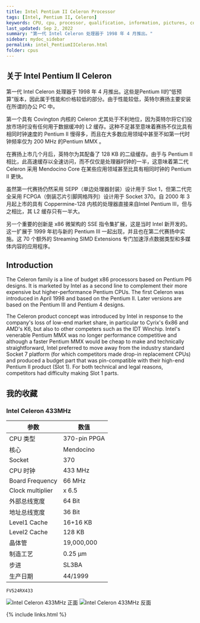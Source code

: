 ```yaml
---
title: Intel Pentium II Celeron Processor
tags: [Intel, Pentium II, Celeron]
keywords: CPU, cpu, processor, qualification, information, pictures, core, frequency, chip packaging, packaging, cpu info, x86, collection, amd, cyrix, harris, ibm, idt, iit, intel, motorola, nec, sgs, sgs-thomson, siemens, ST, signetics, mhs, ti, texas instruments, ulsi, umc, weitek, zilog, 808x, 8085, 8088, 8086, 80188, 80186, 80286, 286, 80386, 386, i386, Am386, 386sx, 386dx, 486, i486, 586, 486sx, 486dx, overdrive, 487, pentium, 586, 5x86, 386dlc, 386slc, 486dx2, mmx, ppro, pentium-pro, pro, athlon, duron, z80, dirk oppelt, dirk, oppelt, engineering, sample, samples
last_updated: Sep 2, 2022
summary: "第一代 Intel Celeron 处理器于 1998 年 4 月推出。"
sidebar: mydoc_sidebar
permalink: intel_PentiumIICeleron.html
folder: cpus
---
```


## 关于 Intel Pentium II Celeron

第一代 Intel Celeron 处理器于 1998 年 4 月推出。这些是Pentium II的“低预算”版本，因此属于性能和价格较低的部分。由于性能较低，英特尔赛扬主要安装在所谓的办公 PC 中。

第一个具有 Covington 内核的 Celeron 尤其处于不利地位，因为英特尔将它们投放市场时没有任何用于数据缓冲的 L2 缓存。这种不足甚至意味着赛扬不仅比具有相同时钟速度的 Pentium II 慢得多，而且在大多数应用领域中甚至不如第一代时钟频率仅为 200 MHz 的Pentium MMX 。

在赛扬上市几个月后，英特尔为其配备了 128 KB 的二级缓存。由于与 Pentium II 相比，此高速缓存以全速访问，而不仅仅是处理器时钟的一半，这意味着第二代 Celeron 采用 Mendocino Core 在某些应用领域甚至比具有相同时钟的 Pentium II 更快。

虽然第一代赛扬仍然采用 SEPP（单边处理器封装）设计用于 Slot 1，但第二代完全采用 FCPGA（倒装芯片引脚网格阵列）设计用于 Socket 370。自 2000 年 3 月起上市的具有 Coppermine-128 内核的处理器直接来自Intel Pentium III，但与之相比，其 L2 缓存只有一半大。

另一个重要的创新是 x86 微架构的 SSE 指令集扩展，这是当时 Intel 新开发的。这一扩展于 1999 年初与新的 Pentium III 一起出现，并且也在第二代赛扬中实施。这 70 个额外的 Streaming SIMD Extensions 专门加速浮点数据类型和多媒体内容的应用程序。

## Introduction

The Celeron family is a line of budget x86 processors based on Pentium P6 designs. It is marketed by Intel as a second line to complement their more expensive but higher-performance Pentium CPUs. The first Celeron was introduced in April 1998 and based on the Pentium II. Later versions are based on the Pentium III and Pentium 4 designs.
 
The Celeron product concept was introduced by Intel in response to the company's loss of low-end market share, in particular to Cyrix's 6x86 and AMD's K6, but also to other competers such as the IDT Winchip. Intel's venerable Pentium MMX was no longer performance competitive and although a faster Pentium MMX would be cheap to make and technically straightforward, Intel preferred to move away from the industry standard Socket 7 platform (for which competitors made drop-in replacement CPUs) and produced a budget part that was pin-compatible with their high-end Pentium II product (Slot 1). For both technical and legal reasons, competitors had difficulty making Slot 1 parts.

## 我的收藏

### Intel Celeron 433MHz

| 参数 | 数值 |
| ------ | ------ |
| CPU 类型 | 370-pin PPGA |
| 核心 | Mendocino |
| Socket | 370 |
| CPU 时钟 | 433 MHz |
| Board Frequency | 66 MHz |
| Clock multiplier | x 6.5 |
| 外部总线宽度 | 64 Bit |
| 地址总线宽度 | 36 Bit |
| Level1 Cache | 16+16 KB |
| Level2 Cache | 128 KB |
| 晶体管 | 19,000,000 |
| 制造工艺 | 0.25 µm |
| 步进 | SL3BA |
| 生产日期 | 44/1999 |

```FV524RX433```

![Intel Celeron 433MHz 正面](/images/cpus/Intel/Intel_Celeron_433MHz_1.jpg)
![Intel Celeron 433MHz 反面](/images/cpus/Intel/Intel_Celeron_433MHz_2.jpg)

{% include links.html %}
